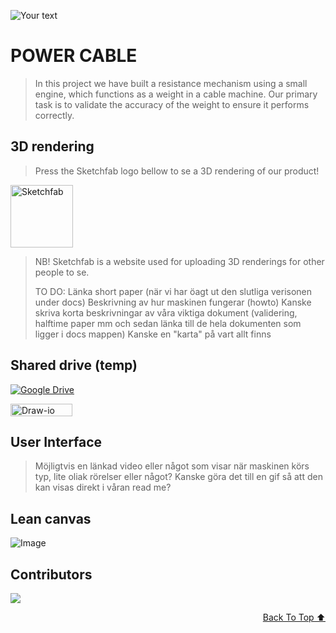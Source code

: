 ![Your text](https://github.com/HugoPersson01/POWER-CABLE/blob/main/pictures/Skärmavbild%202024-10-03%20kl.%2016.29.32.png800x200/00FFF0/000000?text=adam+Text+Here)


# POWER CABLE
> 
> In this project we have built a resistance mechanism using a small engine, which functions as a weight in a cable machine.
> Our primary task is to validate the accuracy of the weight to ensure it performs correctly.
>
> 
## 3D rendering
> Press the Sketchfab logo bellow to se a 3D rendering of our product!
<a href = "https://sketchfab.com/3d-models/projekt3d-6b6fb44155ed42e9aa5e08ebe1b3ae99">
  <img src="https://github.com/HugoPersson01/Project-Course-2-KTH-Digital-Training-Equipment/blob/main/pictures/sketchfab.png" alt="Sketchfab" width="100" height = "100">
</a>

> NB! Sketchfab is a website used for uploading 3D renderings for other people to se.
>
> TO DO:
> Länka short paper (när vi har öagt ut den slutliga verisonen under docs)
> Beskrivning av hur maskinen fungerar (howto)
> Kanske skriva korta beskrivningar av våra viktiga dokument (validering, halftime paper mm och sedan länka till de hela dokumenten som ligger i docs mappen)
> Kanske en "karta" på vart allt finns


## Shared drive (temp)
[![Google Drive](https://img.shields.io/badge/Google%20Drive-4285F4?logo=googledrive&logoColor=fff)](https://drive.google.com/drive/folders/1GKdPG60LBvru-e2fMha9NIqRZFCKdvjO)

<a href="https://app.diagrams.net/">
  <img src="https://github.com/HugoPersson01/Project-Course-2-KTH-Digital-Training-Equipment/blob/main/pictures/Draw-io-button.PNG" alt="Draw-io" width="99" height="20">
</a>


## User Interface
> Möjligtvis en länkad video eller något som visar när maskinen körs typ, lite oliak rörelser eller något?
> Kanske göra det till en gif så att den kan visas direkt i våran read me?


## Lean canvas
![Image](https://github.com/user-attachments/assets/80127c9e-17d7-412f-a379-abc8f2e61ad0)



## Contributors

<a href="https://github.com/HugoPersson01/Project-Course-2-KTH-Digital-Training-Equipment/graphs/contributors">
  <img src="https://contrib.rocks/image?repo=HugoPersson01/Project-Course-2-KTH-Digital-Training-Equipment" />
</a>




<div align="right">

[Back To Top ⬆️](#This-project)
</div>




